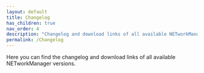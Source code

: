 ```yaml
---
layout: default
title: Changelog
has_children: true
nav_order: 4
description: "Changelog and download links of all available NETworkManager versions"
permalink: /Changelog
---
```


Here you can find the changelog and download links of all available NETworkManager versions.
